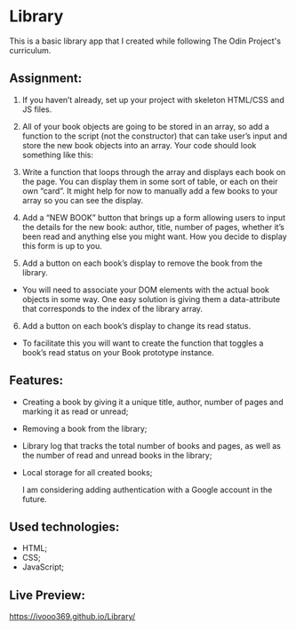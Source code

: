 # Library

This is a basic library app that I created while following The Odin Project's curriculum.

## Assignment:

1. If you haven’t already, set up your project with skeleton HTML/CSS and JS files.

2. All of your book objects are going to be stored in an array, so add a function to the script (not the constructor) that can take user’s input and store the new book objects into an array. Your code should look something like this:

3. Write a function that loops through the array and displays each book on the page. You can display them in some sort of table, or each on their own “card”. It might help for now to manually add a few books to your array so you can see the display.

4. Add a “NEW BOOK” button that brings up a form allowing users to input the details for the new book: author, title, number of pages, whether it’s been read and anything else you might want. How you decide to display this form is up to you.

5. Add a button on each book’s display to remove the book from the library.

- You will need to associate your DOM elements with the actual book objects in some way. One easy solution is giving them a data-attribute that corresponds to the index of the library array.

6. Add a button on each book’s display to change its read status.

- To facilitate this you will want to create the function that toggles a book’s read status on your Book prototype instance.

## Features:

- Creating a book by giving it a unique title, author, number of pages and marking it as read or unread;
- Removing a book from the library;
- Library log that tracks the total number of books and pages, as well as the number of read and unread books in the library;
- Local storage for all created books;

  I am considering adding authentication with a Google account in the future.

## Used technologies:

- HTML;
- CSS;
- JavaScript;

## Live Preview:

https://ivooo369.github.io/Library/
